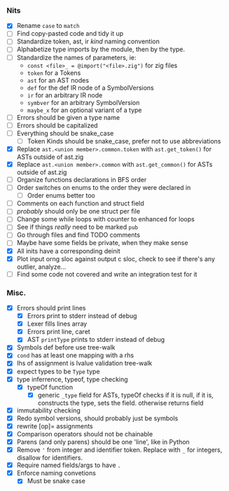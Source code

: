 ### Nits
<!-- These are good first-issues for those looking to contribute -->
- [x] Rename `case` to `match`
- [ ] Find copy-pasted code and tidy it up
- [ ] Standardize token, ast, ir *kind* naming convention
- [ ] Alphabetize type imports by the module, then by the type.
- [ ] Standardize the names of parameters, ie:
    - `const <file>_ = @import("<file>.zig")` for zig files
    - `token` for a Tokens
    - `ast` for an AST nodes
    - `def` for the def IR node of a SymbolVersions
    - `ir` for an arbitrary IR node
    - `symbver` for an arbitrary SymbolVersion
    - `maybe_x` for an optional variant of a type
- [ ] Errors should be given a type name
- [ ] Errors should be capitalized
- [ ] Everything should be snake_case
    - [ ] Token Kinds should be snake_case, prefer not to use abbreviations
- [x] Replace `ast.<union member>.common.token` with `ast.get_token()` for ASTs outside of ast.zig
- [x] Replace `ast.<union member>.common` with `ast.get_common()` for ASTs outside of ast.zig
- [ ] Organize functions declarations in BFS order
- [ ] Order switches on enums to the order they were declared in
    - [ ] Order enums better too
- [ ] Comments on each function and struct field
- [ ] *probably* should only be one struct per file
- [ ] Change some while loops with counter to enhanced for loops
- [ ] See if things *really* need to be marked `pub`
- [ ] Go through files and find TODO comments
- [ ] Maybe have some fields be private, when they make sense
- [x] All inits have a corresponding deinit
- [x] Plot input orng sloc against output c sloc, check to see if there's any outlier, analyze...
- [ ] Find some code not covered and write an integration test for it

### Misc.
- [x] Errors should print lines
    - [x] Errors print to stderr instead of debug
    - [x] Lexer fills lines array
    - [x] Errors print line, caret
    - [x] AST `printType` prints to stderr instead of debug
- [x] Symbols def before use tree-walk
- [x] `cond` has at least one mapping with a rhs
- [x] lhs of assignment is lvalue validation tree-walk
- [x] expect types to be `Type` type
- [x] type inferrence, typeof, type checking
    - [x] typeOf function
        - [x] generic `_type` field for ASTs, typeOf checks if it is null, if it is, constructs the type, sets the field. otherwise returns field
- [x] immutability checking
- [x] Redo symbol versions, should probably just be symbols
- [x] rewrite [op]= assignments
- [x] Comparison operators should not be chainable
- [x] Parens (and only parens) should be one 'line', like in Python
- [x] Remove `'` from integer and identifier token. Replace with `_` for integers, disallow for identifiers.
- [x] Require named fields/args to have `.`
- [x] Enforce naming convetions
    - [x] Must be snake case
        <!-- `([A-Z]*[a-z0-9]*_)*[A-Z]*[a-z0-9]*`
    - [x] Cannot define names that begin with `_` outside of prelude
    - [x] Types, traits, and functions that return types must be capitalized. Nothing else may be.
- [x] Make modulo not chainable (perhaps even replace it with `mod` and `rem` prelude functions)
- [x] Make it so that calls take in a list, not necessarily a product, so you can do something like this: `f((1, 2, 3))`
- [x] Adopt Go's newline insertion rules
- [x] Allow trailing commas in parenthesis (`, nl )` => `nl )`)
- [x] Create a builtin module which contains info about builtin types
    - [x] Grep for every instance of `Int8` or something, extract that info to a file
- [x] Fix camelCase detector (post-check, either all letters are capped, or just first of block)
- [ ] If a mismatch type error is produced by a control-structure where the only difference is that its optional, suggest adding an `else`
- [ ] Error if a symbol is marked mut when it isn't muted
- [x] 1-tuple, 1-sum
- [x] Equality of products is just equality of all members in a product. Same with slices, strings, etc
    - [x] Addresses are equalable
    - [ ] tuple not-equal
- [ ] "dependency injection" to remove error/allocator arguments
- [ ] "packaging" to remove label arguments, possibly something else too
- [x] Some function call lines are prepended and then popped before function call
- [x] IRs should use L_Values for sources too (its not harder to optimize btw)
- [ ] Make SliceKind anonymous (?)
- [ ] Put Validation_State in its own file, bring along poisoned and init_structures
- [ ] ir -> {(IR, IRKind, IRData), (SymbolVersion, L_Value), BasicBlock, CFG}, lower.zig
- [ ] Move DAG to its own file, along with the type set functions
- [ ] Keep Symbol and Scope together, remove SymbolKind, create a new file for creating the tree
- [ ] Move `reprFromTokenKind` into TokenKind
- [ ] Functions with long switches should not have any external state, cases should be ideally <20~30 lines long
- [ ] Figure out how to do lints before GCC does

### Testing
- [x] test.orng should detect which folders are in tests/integration, and create those folders in tests/integration/build, rather than it being hard-coded.
- [x] find out if GCC supports UBSan! enable it
- [x] allow more than one command line argument
- [x] `count` command which just counts the number of .orng files
- [x] Enable coverage for subdirectories of integration

### In-House rdgen
- [ ] Written in Zig
- [ ] Parses an LL(1) grammar
- [ ] Rejects if grammar is not LL(1) ("ambiguity" but not exactly)
- [ ] Generates JSON files of example programs, with identifiers, numbers, etc replaced with random values

### Language Features
- [x] addresses
    - [x] addr-of operator
    - [x] dereference operator
        - [x] validate address type
        - [x] lvalue
    - [x] codegen pointer types
    - [x] deref copy
    - [x] `&mut` and validation (also find a way to validate assigning to mut symbols, though that's technically different)
- [x] basic optimizations
    - [x] version symbols
    - [x] Constant fold
    - [x] Dead code elimination
    - [x] If a BB is just a branch on a phi parameter, and the argument is a known value, branch to whichever BB would have been branched to  
- [x] `defer`
    - [x] count defers in block tree-walk
- [x] `continue`/`break`/`return`
- [x] function calls
    - [x] parameters
    - [x] anon functions
    - [x] nested functions
    - [x] mut function parameters
    - [x] function call arity/type validation
    - [x] collect function types in program struct, generate typedefs
    - [x] default parameters
    - [x] named arguments
- [x] tuples
    - [x] type dependency DAG
        > Two product types are C-equivalent if they're field's types match as you go through the struct
        > Then, when you generate them, just do `struct struct_1 {int _1, int _2}`, which would match `(x: Int, y: Int)` and `(Int, Int)`
    - [x] `.` select
    - [x] select and loadStruct optimizations
    - [x] dot-assign
        - [x] validate dot lvalue
    - [x] default fields
    - [x] named fields
        - [x] change grammar to use assignments instead of `<-`. assignments have void type anyway, probably no confusion with `==`
    - [x] pointer to tuple, tuple of pointers, select deref
    - [x] should not be able to mix annot and non-annot tuples
- [x] arrays
    - [x] index
    - [x] index-assign
        - [x] validate index lvalue
    - [x] when deref copy prop op is enabled, pemdas.orng emits type error
- [x] slices
    - [x] `[]` slice from array operator, with variants
    - [x] subslices
    - [x] sublices with inferred lower bound (0)
    - [x] sublices with inferred upper bound (length)
    - [x] slice literals
- [x] UTF8
    - [x] Byte type
    - [x] string literals
        > NOT array/slice of characters. UTF8 encoding is variable width, so array/slice of Bytes!
        - [x] Character escapes (`\n`, `\r`, `\t`, `\x<hex byte>`)
        - [x] Error on invalid escapes (this should happen at lex-time)
        - [x] `String` type in prelude, which is an alias for `[]Byte` (immutable byte array)
        - [x] multiline string literals
    - [x] Character literals
        - [x] Character escapes (`\n`, `\r`, `\t`)
        - [x] Error on invalid escapes
        - [x] Error if character literal contains more than one character
- [ ] Sum types
    - [x] `||` for union
    - [x] Optimize `double.orng`: use-def analysis is buggy for selects, select-copy elimination opt isn't working
    - [x] equality on sum type values
    - [ ] consider a different inject syntax, maybe even bite the bullet with a call-like syntax
    - [ ] Builtin-function (?) to get tag name as string from sum
- [x] optionals
    - [x] `?` constructor
    - [x] remove `fromOptional`
    - [x] `orelse` coalesce
    - [x] control-flow operators return optional if else isn't present
- [ ] errors
    - [x] binary `!`
    - [x] `catch`
    - [x] `errdefer`
    - [x] `try`
    - [ ] inferred errors
        > Investigate. Seems problematic to implement well
        - [ ] Add convenience functions for sums to get the `ok` annotation from an error, instead of indexing the sum directly
    - [x] remove `throw`
- [x] more compile errors
    - [x] negative tests (coarse grained, just a bunch of files that should fail... for some reason or another. Would be too chaotic to mandate which error or where in source the error should occur)
        - [x] negative tests up to type checking
        - [x] `.poison` AST node which represents apart of the program with errors that should not be re-validated
        - [x] negative tests beyond type checking
        - [x] fix spans being inconsistently off (perhaps make it so that the whole expression is highlighted)
        > 'positive' test cases compile (panics are 'positive'!). 'negative' test cases do not compile!
    - [x] unreachable
        - [x] stack traces
        - [x] go back and add optional `case`, with `| else => unreachable` clauses
    - [x] proper fuzz tests
        > If a program ever compiles, make a log of what the orng program was
        > Fuzz testing will unfortunately crash if compiler crashes (maybe can be de-coupled?), so store latest orng program somewhere too
    - [x] default values
    - [x] explicit discarding with `_`
        - [x] error if discard when it's used
        - [x] error if function parameter is not used
        - [x] error if the result from a call is not used
    - [x] static index out of bounds
    - [x] dynamic index out of bounds
    - [x] static slice lower <= upper
    - [x] dynamic slice lower <= upper
    - [x] static checked arithmetic (actually easy since optimizer already does these automatically)
    - [x] static union tag check
    - [x] dynaminc union tag check
    - [x] sanitize call stack lines to escape " and \
    - [x] suggest the most similar visible identifier when an unknown identifier is used
    - [x] Make Arithmetic (operators) Great, Allegedly
        - [x] Types on both sides should be equal. Expect proper type (No subtyping!)
            - [x] Most binops need types to be *identical*
            - [x] Comparison operators only need types to be *assignable*
                > `x = 1 + 2 + 3` counterpoint: here there are two `+` operators, one performs identical, the other performs assignable
            - [x] Define representability too for constants
        - [x] Add Int8, Int16, Int32, Int64, Float32, Float64, Byte, Word16, Word32, Word64
        - [x] Add UB checking for signed integer arithmetic
            > {Int8, Int16, Int32, Int64} x {negate, add, sub, mult, div, mod, exponent}
    - [x] Enable the following warnings:
        - [x] `-Wformat=2`
        - [x] `-Werror`
        - [x] `-Wall`
            - [x] variable set but not used
            - [x] `unsigned char*` strings
            - [x] self-comparison optimization
            - [x] mark $panic() as _Noreturn
        - [x] `-Wextra`
        - [x] `-Wpedantic`
        - [x] `-pedantic-errors`
        - [x] `-Wconversion`
        - [x] `-Wsign-conversion`
        - [x] `-Wfloat-conversion`
        - [x] `-Wcast-qual`
        - [x] `-Wlogical-op`
        - [x] `-Wshadow`
        - [x] `-Wmisleading-indentation`
- [x] pattern matching
    - [x] `let` product destructuring
        - [x] `mut` applies before symbols
        - [x] Identifiers define new symbols, having a name repeat is a redefinition error
        - [x] recursive pattern matching
        - [x] `_` to ignore
            - [x] error if `_` is marked as `mut` or `const`
    - [x] assign product destructuring
        ```
        let (mut x, mut y): (Int, Int) = {4, 5}
        (x, y) = {y, x}
        ```
        - [x] `_` to ignore
    - [x] `match` expression
        - [x] Value matching
            > expr equals value
            - [x] compile-time check that value is same type as expr
        - [x] Block values
        - [x] Symbol capture
            > infallible match, declare symbol before rhs
        - [x] Product destructuring
            > all of terms match
            - [x] check product arity at compile-time, must match
        - [x] Sum destructuring
            > tag of expr matches tag of pattern
            - [x] check that expr is of the same sum type at compile-time
        - [x] Inferred members
        - [x] Injection
            > lhs sum matches, rhs pattern matches
            - [x] validate injection is valid for type, of course
            - [x] fix injection cruft with domainOf
        - [x] Fix syntax with nested matches
        - [x] `_` to ignore value 
        - [x] Error if match is not total
- [ ] new optimizations
    - [x] measure source-to-output ratio
    - [x] string literals should be indexed at compile-time, dont do runtime check
    - [x] remove ifndefs
    - [x] don't generate section comments if the section is empty
    - [x] don't generate the label for a basic block if a CFG only has one basic block
    - [x] If a temporary is only used once, just inline it's definition with where it's used
        > Will require parens if the surrounding def precedence is higher
    - [x] Panics shouldn't jump, call to panic function instead of just for loop
    - [x] Try and print lvaues better
        - [x] `*&x` is just `x`
        - [x] Perhaps do precedence stuff too. Too many parenthesis!
        - [x] `+0` in lvalue for indexing is kinda dumb
    - [x] expand_types should only allocate if anything changes
    - [x] set retval to poison, don't just return from validateAST
    - [x] identity optimizations (adding 0, multiplying by 1, etc..)
        > These aren't always reduced, especially if the other side is variable
    - [x] multiplying by 0, 1 mod x
    - [x] avoid struct copies on select
    - [x] output BB breadth-first, use a queue, do not use recursion
        - [x] don't `goto` BB if it's the next one in the queue
    - [x] replace `x != 0` with `x`, `x == 0` with `!x`
    - [x] copy propagate `loadSymbol` IR
    - [x] instead of checking if def is null, do `what is the most recent definition in this bb`
        > *might* be able to add a list of predecessors to BBs, check list of BBs for defs too, if they agree on a value
        > Currently theres a discontinuity with how the IR works and how codegen works.
        > IR is in SSA form, whereas C is flattened so that all symbvers of a same symbol share a same variable
        > This is the preferable way to gen C code, but it leads to tricky situations one must be careful of
    - [x] better select optimizations
    - [ ] local value numbering
    - [ ] partial redundancy elimination
    - [ ] induction variable identification/unrolling (this is a good one if possible)
        - [ ] loop invariant lifting
    - [ ] ! inlining
        > Incredibly important optimization
    - [ ] ? pointer aliasing analysis (should squash most whitebox testing)
    - [ ] Codegen optimizations (less important)
        - [x] if a branch depends on a symbver with a `negate` def IR, plunge `negate` and flip labels
        - [ ] `derefCopy` should elide `*&`s
        - [ ] `printSymbolVersion` should collapse addrOf IR, etc
    - [x] coverage!
    - [x] fuzz with updated `fuzz.ebnf` to force a proper main function
- [ ] compile-time evaluation
    > Validate, IR, Optimize. Don't codegen, interpret!
        > Create the program struct very early on
        > Pass the program struct to validator, as validation may result in comptime code execution
        > Symbol > MIR > Optimization > Offset/slots > LIR (concat to program struct instructions)
        > When interpreting, use the program struct's instructions.
        > Symbols are referenced by their offsets.
        > BB and CFG are referenced by the next instruction, as if they were labels
        > Nothing should change for codegen, codegen uses symbvers and such, still prints out labels
    - [x] `const` is an annotation and symbol modifier
    > When a compile-time expression is evaluated
        - validate expr
        - surround with CFG context
        - convert to IR
        - optimize
        - interpret
    > When a function is needed to run at compile-time, check to see if the function CFG exists.
    - [x] expressions marked `comptime`
        - [x] redo code-gen, pass around writer, not a file, move main functions to modules
        - [x] be able to get expanded type from lvalue
        - [x] rename index field to rhs
    - [x] eval symbol defs defined as const
    - [x] eval default inits
    - [x] eval array sizes
    - [x] eval type annotations
    - [x] should be able to index heterogenous tuples with a comptime value
    - [ ] various type operations
        - [x] `typeof` prefix operator which returns type expression of expression
        - [ ] `default` prefix operator, which takes a type and returns the default value for that type
        - [ ] define type inference and defaults for variable declarations in terms of `typeof` and `default`
        - [ ] define `==` and `!=` operators for types, do at comptime. Defined to be `lhs <: rhs and rhs <: lhs`
        - [ ] `sizeof`
            > Don't like this. Interpreter memory unit is the slot, not the byte. Would cause confusion. Perhaps sizeof should trap for interpretation.
- [ ] build system (built upon compile-time evaluation)
    > **!IMPORTANT!** Should output .c and .h pair for each .orng file. Track dependencies, and only run gcc on modified files and the files that depend* on modified files, to produce .o files which should be linked.
    - [ ] `build.orng` which contains a `build()` function, like zig
        > specifies the entry function (is this possible?)
        > specifies the orng code to use (is this possible?)
        > sets build modes, like debug, executable, library, etc
            - [ ] **IMPORTANT** indexes need to make their lhs lvalues in IR iff debug mode is off
        > be able to include C source files, and header directories
        > be able to link static and dynamic libraries
    - [ ] import syntax before any definitions `["from" package {"." package}] "import" module ["as" ident]`
        > Packages are directories, mapped in the build file
        > This allows dependencies to be simple
        > Also makes canonical names the norm
        > `module` is the filename in the package without the `.orng`, so file names have to abide by identifier syntax
    - [ ] `::` for module selection
    - [ ] `pub` keyword
    - [ ] `fn main(sys: System)->!()`
        > System contains:
            - args: []String // the command line args
            - stdin: dyn Reader
            - stdout: dyn Writer
            - stderr: dyn Writer
            - global_allocator: dyn Allocator
            - fs: // File System?
            - net: // Socket system?
            - env: // How should environment variables work?
    > How do externs work?
- [ ] type classes / interfaces / traits
    > Do not use for operator overloading!
    - [ ] `lhs<:rhs` operator with lhs being a capture pattern and rhs being a class
    - [ ] allocators
    - [ ] iterators & for loops
        - [ ] multi-loops, ranges like zig
    - [ ] Eq, Ord, Num, Bits, Convertible
    - [ ] derive
    - [ ] dot prepend `.>`
- [ ] function stamping
    > When a function has any constant parameters, stamp out a new version of the function for each unique combination of arguments
    - [ ] first-class types based generics (stamp)
    - [ ] generic type unification
        > Types can begin with `$ident`, where the type of `ident` will be inferred, and defined as a constant parameter
        - [ ] error if an identifier is `$` twice
        - [ ] error if `$` appears anywhere else but a type annotation
    - [ ] `@as` which can do reinterpret casting (maybe different name?)
    - [ ] `id` function in standard
- [ ] refinement types
    > This feature may not be needed, or good
    - [ ] `where` which checks at runtime if a condition is true, panics if it's not
    - [ ] `==>` implies boolean operator might be handy
        > `ast^ == .match ==> mappings_have_rhs(ast)`
    - [ ] `where comptime` checks a condition at compiletime. If a condition is false at compile-time, error

### Standard Library
- [ ] Collections
    - [ ] List
        - [ ] `map`, `filter`, `reduce`
    - [ ] HashMap
- [ ] IO
- [ ] Debug (?)
- [ ] Memory
- [ ] Strings
    - [ ] String Buffer
    - [ ] Ascii and Unicode stuff
- [ ] Testing
- [ ] Process
- [ ] Threads

### Language Server
- [ ] Highlighting
- [ ] Goto definition
- [ ] Show types when you hover
- [ ] Show types when they're inferred
- [ ] Show error messages
- [ ] Formatter
    - [ ] Takes in code and formats it
- [ ] Linter
    - [ ] Warn if line is too long (140, after being whitespace stripped, not including comments, is excessive)
    - [ ] Warn about code such as `y, x = x, y` which is parsed as `y, (x = x), y`
        > Warn when non-unit expressions are in the middle of a block?
    - [ ] Warn if identifier is not in the right style
- [ ] Documentation generator
    - [ ] `///` Comment blocks are documentation
    - [ ] `\<attribute>` to mark attributes
    - [ ] error if attributes aren't documented or if they are but aren't present in the function

### Wishlist
- [ ] Make matches have to be exhaustive over all product types too. Make it UB to not match. Don't return optional value for matches
    > Generate all possible values (treat Ints and Floats as unit)
    > Feed values to patterns in order (ignore {block} patterns). 
    > If a pattern accepts, mark pattern, next value. 
    > If no patterns accept, value is witness of a value not matched by match, emit error.
    > After, if a pattern is not marked, it is a useless pattern, emit error.
    > Just not sure on the details. How are values represented? How are they generated? How are they accepted?
    > There's a better way to do this with matrices, but I didn't understand the papers.